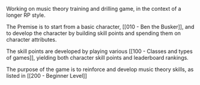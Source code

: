 Working on music theory training and drilling game, in the context of a longer RP style.

The Premise is to start from a basic character, [[010 - Ben the Busker]], and to develop the character by building skill points and spending them on character attributes.

The skill points are developed by playing various [[100 - Classes and types of games]], yielding both character skill points and leaderboard rankings.

The purpose of the game is to reinforce and develop music theory skills, as listed in [[200 - Beginner Level]]
